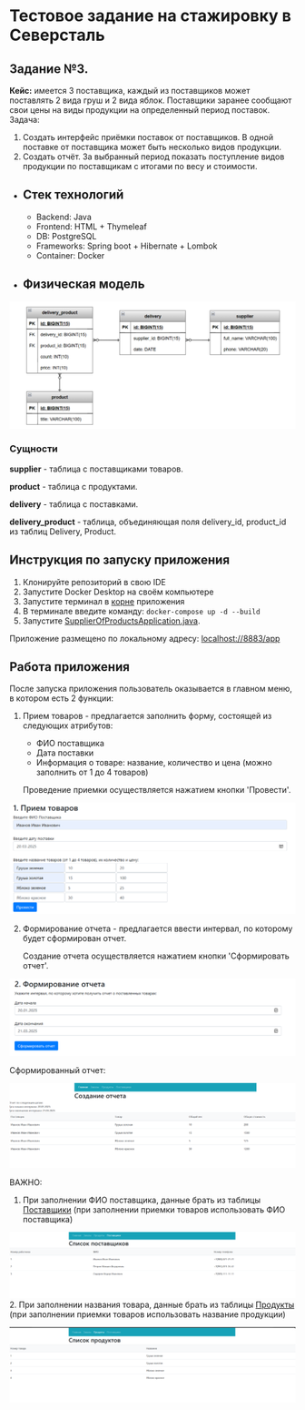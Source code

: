 # Тестовое задание на стажировку в Северсталь

## Задание №3.

**Кейс:** имеется 3 поставщика, каждый из поставщиков может поставлять 2 вида груш
и 2 вида яблок. Поставщики заранее сообщают свои цены на виды продукции на
определенный период поставок.
Задача:
1. Создать интерфейс приёмки поставок от поставщиков. В одной поставке от
   поставщика может быть несколько видов продукции.
2. Создать отчёт. За выбранный период показать поступление видов продукции по
   поставщикам с итогами по весу и стоимости.

* ## Стек технологий

     * Backend: Java
     * Frontend: HTML + Thymeleaf
     * DB: PostgreSQL
     * Frameworks: Spring boot + Hibernate + Lombok
     * Container: Docker

* ## Физическая модель
![Физ. модель.png](https://github.com/TaimonFix/supplierOfProducts/blob/master/images/Физ.%20модель.png)
### Сущности
   **supplier** - таблица с поставщиками товаров.
   
   **product** - таблица с продуктами.
   
   **delivery** - таблица с поставками.
   
   **delivery_product** - таблица, объединяющая поля delivery_id, product_id из таблиц Delivery, Product.

## Инструкция по запуску приложения
1. Клонируйте репозиторий в свою IDE
2. Запустите Docker Desktop на своём компьютере
3. Запустите терминал в [корне](supplierOfProducts) приложения
4. В терминале введите команду: `docker-compose up -d --build`
5. Запустите [SupplierOfProductsApplication.java](src/main/java/com/bratyshevTD/supplierOfProducts/SupplierOfProductsApplication.java).

Приложение размещено по локальному адресу: [localhost://8883/app](http://localhost:8883/app)

## Работа приложения

После запуска приложения пользователь оказывается в главном меню, в котором есть 2 функции:
1. Прием товаров - предлагается заполнить форму, состоящей из следующих атрибутов:
    * ФИО поставщика
    * Дата поставки
    * Информация о товаре: название, количество и цена (можно заполнить от 1 до 4 товаров)
      
   Проведение приемки осуществляется нажатием кнопки 'Провести'.

![input_product.png](https://github.com/TaimonFix/supplierOfProducts/blob/master/images/input_product.png)

2. Формирование отчета - предлагается ввести интервал, по которому будет сформирован отчет. 

   Создание отчета осуществляется нажатием кнопки 'Сформировать отчет'.

![input_report.png](https://github.com/TaimonFix/supplierOfProducts/blob/master/images/input_report.png)

Сформированный отчет:

![report.png](https://github.com/TaimonFix/supplierOfProducts/blob/master/images/report.png)

ВАЖНО:
1. При заполнении ФИО поставщика, данные брать из таблицы [Поставщики](http://localhost:8883/app/supplier) (при заполнении приемки товаров использовать ФИО поставщика)

![supplier.png](https://github.com/TaimonFix/supplierOfProducts/blob/master/images/supplier.png)
2. При заполнении названия товара, данные брать из таблицы [Продукты](http://localhost:8883/app/product) (при заполнении приемки товаров использовать название продукции)

![product.png](https://github.com/TaimonFix/supplierOfProducts/blob/master/images/product.png)

   

